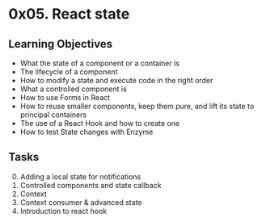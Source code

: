 # 0x05. React state

## Learning Objectives
- What the state of a component or a container is
- The lifecycle of a component
- How to modify a state and execute code in the right order
- What a controlled component is
- How to use Forms in React
- How to reuse smaller components, keep them pure, and lift its state to principal containers
- The use of a React Hook and how to create one
- How to test State changes with Enzyme

## Tasks
0. Adding a local state for notifications
1. Controlled components and state callback
2. Context
3. Context consumer & advanced state
4. Introduction to react hook